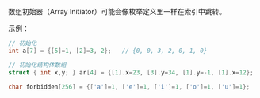 数组初始器（Array Initiator）可能会像枚举定义里一样在索引中跳转。

示例：
```c
// 初始化
int a[7] = {[5]=1, [2]=3, 2};   // {0, 0, 3, 2, 0, 1, 0}

// 初始化结构体数组
struct { int x,y; } ar[4] = {[1].x=23, [3].y=34, [1].y=-1, [1].x=12};   // {{0, 0}, {12, -1}, {0, 0}, {0, 34}}

char forbidden[256] = {['a']=1, ['e']=1, ['i']=1, ['o']=1, ['u']=1};


```